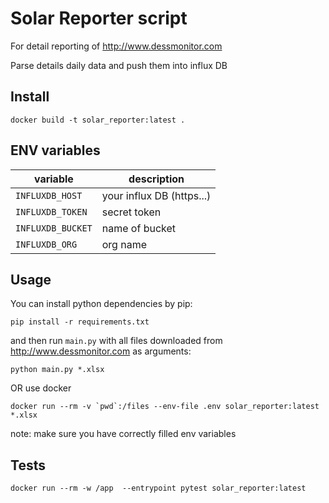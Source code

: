 # Solar Reporter script
For detail reporting of http://www.dessmonitor.com

Parse details daily data and push them into influx DB
## Install
```shell
docker build -t solar_reporter:latest .
```
## ENV variables
 
| variable          | description               |
|-------------------|---------------------------|
| `INFLUXDB_HOST`   | your influx DB (https...) |
| `INFLUXDB_TOKEN`  | secret token              |
| `INFLUXDB_BUCKET` | name of bucket            |
| `INFLUXDB_ORG`    | org name                  |

## Usage

You can install python dependencies by pip:

```shell
pip install -r requirements.txt
```

and then run `main.py` with all files downloaded from http://www.dessmonitor.com as arguments:

```shell
python main.py *.xlsx
```

OR use docker

```shell
docker run --rm -v `pwd`:/files --env-file .env solar_reporter:latest *.xlsx
```
note: make sure you have correctly filled env variables

## Tests

```shell
docker run --rm -w /app  --entrypoint pytest solar_reporter:latest
```